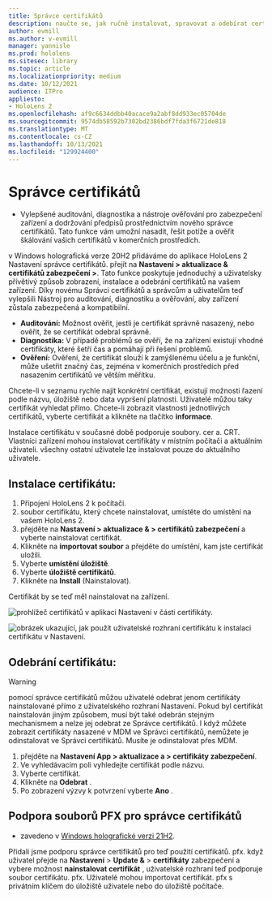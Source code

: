 ```yaml
---
title: Správce certifikátů
description: naučte se, jak ručně instalovat, spravovat a odebírat certifikáty na zařízeních HoloLens 2 mixed reality.
author: evmill
ms.author: v-evmill
manager: yannisle
ms.prod: hololens
ms.sitesec: library
ms.topic: article
ms.localizationpriority: medium
ms.date: 10/12/2021
audience: ITPro
appliesto:
- HoloLens 2
ms.openlocfilehash: af9c6634ddbb40acace9a2abf8dd933ec05704de
ms.sourcegitcommit: 9574db58592b7302bd2386bdf7fda3f6721de818
ms.translationtype: MT
ms.contentlocale: cs-CZ
ms.lasthandoff: 10/13/2021
ms.locfileid: "129924400"
---
```

# <a name="certificate-manager"></a>Správce certifikátů

- Vylepšené auditování, diagnostika a nástroje ověřování pro zabezpečení zařízení a dodržování předpisů prostřednictvím nového správce certifikátů. Tato funkce vám umožní nasadit, řešit potíže a ověřit škálování vašich certifikátů v komerčních prostředích.

v Windows holografická verze 20H2 přidáváme do aplikace HoloLens 2 Nastavení správce certifikátů. přejít na **Nastavení > aktualizace & certifikátů zabezpečení >**. Tato funkce poskytuje jednoduchý a uživatelsky přívětivý způsob zobrazení, instalace a odebrání certifikátů na vašem zařízení. Díky novému Správci certifikátů a správcům a uživatelům teď vylepšili Nástroj pro auditování, diagnostiku a ověřování, aby zařízení zůstala zabezpečená a kompatibilní.

-   **Auditování:** Možnost ověřit, jestli je certifikát správně nasazený, nebo ověřit, že se certifikát odebral správně.
-   **Diagnostika:** V případě problémů se ověří, že na zařízení existují vhodné certifikáty, které šetří čas a pomáhají při řešení problémů.
-   **Ověření:** Ověření, že certifikát slouží k zamýšlenému účelu a je funkční, může ušetřit značný čas, zejména v komerčních prostředích před nasazením certifikátů ve větším měřítku.

Chcete-li v seznamu rychle najít konkrétní certifikát, existují možnosti řazení podle názvu, úložiště nebo data vypršení platnosti. Uživatelé můžou taky certifikát vyhledat přímo. Chcete-li zobrazit vlastnosti jednotlivých certifikátů, vyberte certifikát a klikněte na tlačítko **informace**.

Instalace certifikátu v současné době podporuje soubory. cer a. CRT. Vlastníci zařízení mohou instalovat certifikáty v místním počítači a aktuálním uživateli.  všechny ostatní uživatele lze instalovat pouze do aktuálního uživatele.

## <a name="to-install-a-certificate"></a>Instalace certifikátu:

1.  Připojení HoloLens 2 k počítači.
1.  soubor certifikátu, který chcete nainstalovat, umístěte do umístění na vašem HoloLens 2.
1.  přejděte na **Nastavení > aktualizace & > certifikátů zabezpečení** a vyberte nainstalovat certifikát.
1.  Klikněte na **importovat soubor** a přejděte do umístění, kam jste certifikát uložili.
1.  Vyberte **umístění úložiště**.
1.  Vyberte **úložiště certifikátů**.
1.  Klikněte na **Install** (Nainstalovat).

Certifikát by se teď měl nainstalovat na zařízení.

![prohlížeč certifikátů v aplikaci Nastavení v části certifikáty.](images/certificate-viewer-device.jpg)

![obrázek ukazující, jak použít uživatelské rozhraní certifikátu k instalaci certifikátu v Nastavení.](images/certificate-device-install.jpg)

## <a name="to-remove-a-certificate"></a>Odebrání certifikátu:

> [!WARNING]
> pomocí správce certifikátů můžou uživatelé odebrat jenom certifikáty nainstalované přímo z uživatelského rozhraní Nastavení. Pokud byl certifikát nainstalován jiným způsobem, musí být také odebrán stejným mechanismem a nelze jej odebrat ze Správce certifikátů. I když můžete zobrazit certifikáty nasazené v MDM ve Správci certifikátů, nemůžete je odinstalovat ve Správci certifikátů. Musíte je odinstalovat přes MDM.

1. přejděte na **Nastavení App > aktualizace a > certifikáty zabezpečení**.
1. Ve vyhledávacím poli vyhledejte certifikát podle názvu.
1. Vyberte certifikát.
1. Klikněte na **Odebrat** .
1. Po zobrazení výzvy k potvrzení vyberte **Ano** .

## <a name="pfx-file-support-for-certificate-manager"></a>Podpora souborů PFX pro správce certifikátů

- zavedeno v [Windows holografické verzi 21H2](hololens-release-notes.md#windows-holographic-version-21h2).

 Přidali jsme podporu správce certifikátů pro teď použití certifikátů. pfx. když uživatel přejde na **Nastavení**  >  **Update &**  >  **certifikáty** zabezpečení a vybere možnost **nainstalovat certifikát** , uživatelské rozhraní teď podporuje soubor certifikátu. pfx.
Uživatelé mohou importovat certifikát. pfx s privátním klíčem do úložiště uživatele nebo do úložiště počítače.